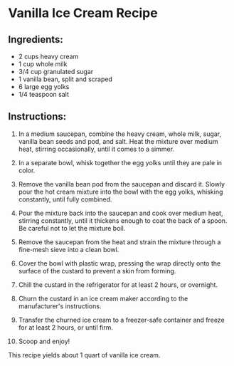 # Vanilla Ice Cream Recipe

## Ingredients:

- 2 cups heavy cream
- 1 cup whole milk
- 3/4 cup granulated sugar
- 1 vanilla bean, split and scraped
- 6 large egg yolks
- 1/4 teaspoon salt

## Instructions:

1. In a medium saucepan, combine the heavy cream, whole milk, sugar, vanilla bean seeds and pod, and salt. Heat the mixture over medium heat, stirring occasionally, until it comes to a simmer.

2. In a separate bowl, whisk together the egg yolks until they are pale in color.

3. Remove the vanilla bean pod from the saucepan and discard it. Slowly pour the hot cream mixture into the bowl with the egg yolks, whisking constantly, until fully combined.

4. Pour the mixture back into the saucepan and cook over medium heat, stirring constantly, until it thickens enough to coat the back of a spoon. Be careful not to let the mixture boil.

5. Remove the saucepan from the heat and strain the mixture through a fine-mesh sieve into a clean bowl.

6. Cover the bowl with plastic wrap, pressing the wrap directly onto the surface of the custard to prevent a skin from forming.

7. Chill the custard in the refrigerator for at least 2 hours, or overnight.

8. Churn the custard in an ice cream maker according to the manufacturer's instructions.

9. Transfer the churned ice cream to a freezer-safe container and freeze for at least 2 hours, or until firm.

10. Scoop and enjoy!

This recipe yields about 1 quart of vanilla ice cream.
